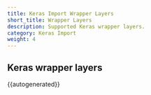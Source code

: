 ```yaml
---
title: Keras Import Wrapper Layers
short_title: Wrapper Layers
description: Supported Keras wrapper layers.
category: Keras Import
weight: 4
---
```


## Keras wrapper layers

{{autogenerated}}